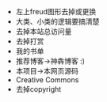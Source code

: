 * 左上freud图形去掉或更换
* 大类、小类的逻辑要搞清楚
* 去掉本站总访问量
* 去掉打赏
* 我的书单
* 推荐博客->神犇博客 :)
* 本项目->本网页源码
* Creative Commons
* 去掉copyright
